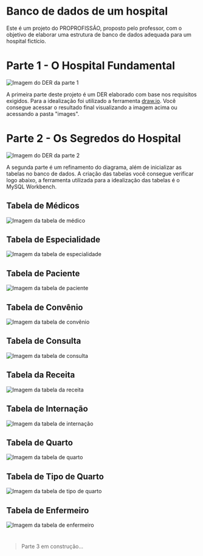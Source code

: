 # Banco de dados de um hospital

Este é um projeto do PROPROFISSÃO, proposto pelo professor, com o objetivo de elaborar uma estrutura de banco de dados adequada para um hospital fictício.

# Parte 1 - O Hospital Fundamental
<div> <img src="/images/Parte1/parte1.png" alt="Imagem do DER da parte 1">
</div>

A primeira parte deste projeto é um DER elaborado com base nos requisitos exigidos. Para a idealização foi utilizado a ferramenta <span><a href="https://app.diagrams.net/">draw.io</a></span>. Você consegue acessar o resultado final visualizando a imagem acima ou acessando a pasta "images".

# Parte 2 - Os Segredos do Hospital
<div> <img src="/images/Parte2/parte2.png" alt="Imagem do DER da parte 2"> </div>

A segunda parte é um refinamento do diagrama, além de inicializar as tabelas no banco de dados. A criação das tabelas você consegue verificar logo abaixo, a ferramenta utilizada para a idealização das tabelas é o MySQL Workbench.

## Tabela de Médicos
<div> <img src="/images/Parte2/medico.png" alt="Imagem da tabela de médico"> </div>

## Tabela de Especialidade
<div> <img src="/images/Parte2/especialidade.png" alt="Imagem da tabela de especialidade"> </div>

## Tabela de Paciente
<div> <img src="/images/Parte2/paciente.png" alt="Imagem da tabela de paciente"> </div>

## Tabela de Convênio
<div> <img src="/images/Parte2/convenio.png" alt="Imagem da tabela de convênio"> </div>

## Tabela de Consulta
<div> <img src="/images/Parte2/consulta.png" alt="Imagem da tabela de consulta"> </div>

## Tabela da Receita
<div> <img src="/images/Parte2/receita.png" alt="Imagem da tabela da receita"> </div>

## Tabela de Internação
<div> <img src="/images/Parte2/internação.png" alt="Imagem da tabela de internação"> </div>

## Tabela de Quarto
<div> <img src="/images/Parte2/quarto.png" alt="Imagem da tabela de quarto"> </div>

## Tabela de Tipo de Quarto
<div> <img src="/images/Parte2/tipoQuarto.png" alt="Imagem da tabela de tipo de quarto"> </div>

## Tabela de Enfermeiro
<div> <img src="/images/Parte2/enfermeiro.png" alt="Imagem da tabela de enfermeiro"> </div>

#
>Parte 3 em construção...